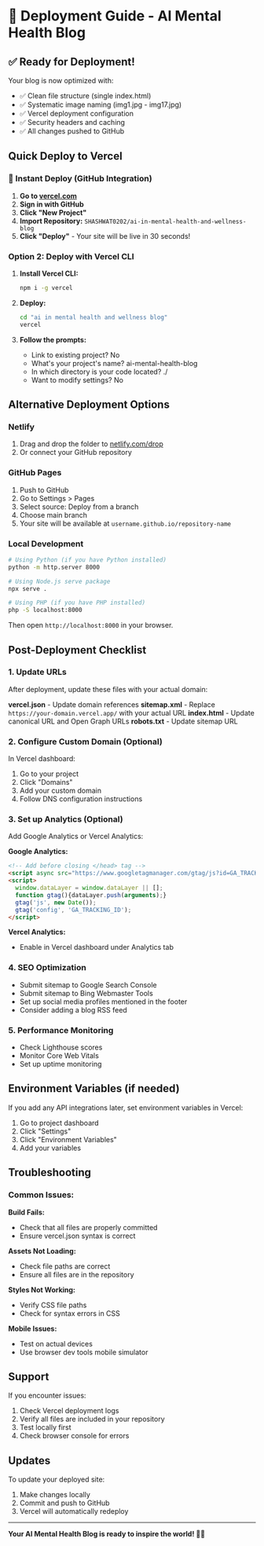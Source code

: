 # 🚀 Deployment Guide - AI Mental Health Blog

## ✅ Ready for Deployment!

Your blog is now optimized with:
- ✅ Clean file structure (single index.html)
- ✅ Systematic image naming (img1.jpg - img17.jpg)
- ✅ Vercel deployment configuration
- ✅ Security headers and caching
- ✅ All changes pushed to GitHub

## Quick Deploy to Vercel

### 🎯 Instant Deploy (GitHub Integration)

1. **Go to [vercel.com](https://vercel.com)**
2. **Sign in with GitHub**
3. **Click "New Project"**
4. **Import Repository:** `SHASHWAT0202/ai-in-mental-health-and-wellness-blog`
5. **Click "Deploy"** - Your site will be live in 30 seconds!

### Option 2: Deploy with Vercel CLI

1. **Install Vercel CLI:**
   ```bash
   npm i -g vercel
   ```

2. **Deploy:**
   ```bash
   cd "ai in mental health and wellness blog"
   vercel
   ```

3. **Follow the prompts:**
   - Link to existing project? No
   - What's your project's name? ai-mental-health-blog
   - In which directory is your code located? ./
   - Want to modify settings? No

## Alternative Deployment Options

### Netlify
1. Drag and drop the folder to [netlify.com/drop](https://netlify.com/drop)
2. Or connect your GitHub repository

### GitHub Pages
1. Push to GitHub
2. Go to Settings > Pages
3. Select source: Deploy from a branch
4. Choose main branch
5. Your site will be available at `username.github.io/repository-name`

### Local Development

```bash
# Using Python (if you have Python installed)
python -m http.server 8000

# Using Node.js serve package
npx serve .

# Using PHP (if you have PHP installed)
php -S localhost:8000
```

Then open `http://localhost:8000` in your browser.

## Post-Deployment Checklist

### 1. Update URLs
After deployment, update these files with your actual domain:

**vercel.json** - Update domain references
**sitemap.xml** - Replace `https://your-domain.vercel.app/` with your actual URL
**index.html** - Update canonical URL and Open Graph URLs
**robots.txt** - Update sitemap URL

### 2. Configure Custom Domain (Optional)
In Vercel dashboard:
1. Go to your project
2. Click "Domains"
3. Add your custom domain
4. Follow DNS configuration instructions

### 3. Set up Analytics (Optional)
Add Google Analytics or Vercel Analytics:

**Google Analytics:**
```html
<!-- Add before closing </head> tag -->
<script async src="https://www.googletagmanager.com/gtag/js?id=GA_TRACKING_ID"></script>
<script>
  window.dataLayer = window.dataLayer || [];
  function gtag(){dataLayer.push(arguments);}
  gtag('js', new Date());
  gtag('config', 'GA_TRACKING_ID');
</script>
```

**Vercel Analytics:**
- Enable in Vercel dashboard under Analytics tab

### 4. SEO Optimization
- Submit sitemap to Google Search Console
- Submit sitemap to Bing Webmaster Tools
- Set up social media profiles mentioned in the footer
- Consider adding a blog RSS feed

### 5. Performance Monitoring
- Check Lighthouse scores
- Monitor Core Web Vitals
- Set up uptime monitoring

## Environment Variables (if needed)

If you add any API integrations later, set environment variables in Vercel:
1. Go to project dashboard
2. Click "Settings"
3. Click "Environment Variables"
4. Add your variables

## Troubleshooting

### Common Issues:

**Build Fails:**
- Check that all files are properly committed
- Ensure vercel.json syntax is correct

**Assets Not Loading:**
- Check file paths are correct
- Ensure all files are in the repository

**Styles Not Working:**
- Verify CSS file paths
- Check for syntax errors in CSS

**Mobile Issues:**
- Test on actual devices
- Use browser dev tools mobile simulator

## Support

If you encounter issues:
1. Check Vercel deployment logs
2. Verify all files are included in your repository
3. Test locally first
4. Check browser console for errors

## Updates

To update your deployed site:
1. Make changes locally
2. Commit and push to GitHub
3. Vercel will automatically redeploy

---

**Your AI Mental Health Blog is ready to inspire the world! 🧠✨**